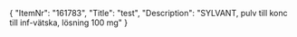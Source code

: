 {
  "ItemNr": "161783",
  "Title": "test",
  "Description": "SYLVANT, pulv till konc till inf-vätska, lösning 100 mg"
}